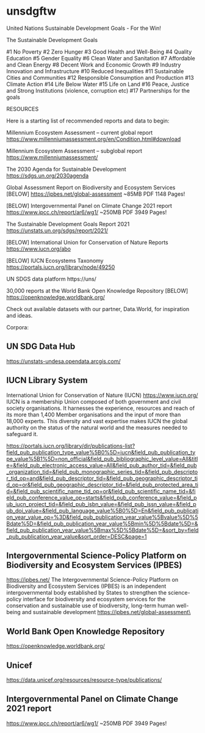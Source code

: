 # unsdgftw
United Nations Sustainable Development Goals - For the Win!


The Sustainable Development Goals

#1 No Poverty
#2 Zero Hunger
#3 Good Health and Well-Being
#4 Quality Education
#5 Gender Equality
#6 Clean Water and Sanitation
#7 Affordable and Clean Energy
#8 Decent Work and Economic Growth
#9 Industry Innovation and Infrastructure
#10 Reduced Inequalities
#11 Sustainable Cities and Communities
#12 Responsible Consumption and Production
#13 Climate Action
#14 Life Below Water
#15 Life on Land
#16 Peace, Justice and Strong Institutions (violence, corruption etc)
#17 Partnerships for the goals


RESOURCES

Here is a starting list of recommended reports and data to begin:

Millennium Ecosystem Assessment – current global report
https://www.millenniumassessment.org/en/Condition.html#download


Millennium Ecosystem Assessment – subglobal report
https://www.millenniumassessment/

The 2030 Agenda for Sustainable Development
https://sdgs.un.org/2030agenda

Global Assessment Report on Biodiversity and Ecosystem Services
[BELOW] https://ipbes.net/global-assessment
~85MB PDF
1148 Pages!

[BELOW] Intergovernmental Panel on Climate Change 2021 report
https://www.ipcc.ch/report/ar6/wg1/
~250MB PDF
3949 Pages!

The Sustainable Development Goals Report 2021 
https://unstats.un.org/sdgs/report/2021/

[BELOW] International Union for Conservation of Nature Reports
https://www.iucn.org/abo

[BELOW] IUCN Ecosystems Taxonomy
https://portals.iucn.org/library/node/49250

UN SDGS data platform
https://uns/

30,000 reports at the World Bank Open Knowledge Repository
[BELOW] https://openknowledge.worldbank.org/

Check out available datasets with our partner, Data.World, for inspiration and ideas.


Corpora:

## UN SDG Data Hub
https://unstats-undesa.opendata.arcgis.com/


## IUCN Library System
International Union for Conservation of Nature (IUCN) https://www.iucn.org/
IUCN is a membership Union composed of both government and civil society organisations. It harnesses the experience, resources and reach of its more than 1,400 Member organisations and the input of more than 18,000 experts. This diversity and vast expertise makes IUCN the global authority on the status of the natural world and the measures needed to safeguard it.

https://portals.iucn.org/library/dir/publications-list?field_pub_publication_type_value%5B0%5D=iucn&field_pub_publication_type_value%5B1%5D=non_official&field_pub_bibliographic_level_value=All&title=&field_pub_electronic_access_value=All&field_pub_author_tid=&field_pub_organization_tid=&field_pub_monographic_series_tid=&field_pub_descriptor_tid_op=and&field_pub_descriptor_tid=&field_pub_geographic_descriptor_tid_op=or&field_pub_geographic_descriptor_tid=&field_pub_protected_area_tid=&field_pub_scientific_name_tid_op=or&field_pub_scientific_name_tid=&field_pub_conference_value_op=starts&field_pub_conference_value=&field_pub_iucn_project_tid=&field_pub_isbn_value=&field_pub_issn_value=&field_pub_doi_value=&field_pub_language_value%5B0%5D=En&field_pub_publication_year_value_op=%3D&field_pub_publication_year_value%5Bvalue%5D%5Bdate%5D=&field_pub_publication_year_value%5Bmin%5D%5Bdate%5D=&field_pub_publication_year_value%5Bmax%5D%5Bdate%5D=&sort_by=field_pub_publication_year_value&sort_order=DESC&page=1


## Intergovernmental Science-Policy Platform on Biodiversity and Ecosystem Services (IPBES) 
https://ipbes.net/
The Intergovernmental Science-Policy Platform on Biodiversity and Ecosystem Services (IPBES) is an independent intergovernmental body established by States to strengthen the science-policy interface for biodiversity and ecosystem services for the conservation and sustainable use of biodiversity, long-term human well-being and sustainable development
https://ipbes.net/global-assessment\


## World Bank Open Knowledge Repository
https://openknowledge.worldbank.org/


## Unicef
https://data.unicef.org/resources/resource-type/publications/


## Intergovernmental Panel on Climate Change 2021 report
https://www.ipcc.ch/report/ar6/wg1/
~250MB PDF
3949 Pages!